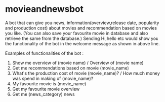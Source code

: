 # movieandnewsbot
A bot that can give you news, information(overview,release date, popularity and production cost) about movies and 
recommendation based on movies you like.
(You can also save your favourite movie in database and also retrieve the same from the database.)
Sending Hi,hello etc would show you the functionality of the bot in the welcome message as shown in above line.

Examples of functionalities of the bot :
1. Show me overview of (movie name) / Overview of (movie name)
2. Get me recommendations based on movie (movie_name)
3. What's the production cost of movie (movie_name)? / How much money was spend in making of (movie_name)?
4. My favourite movie is (movie_name)
5. Get my favourite movie overview
6. Get me (news_category) news
